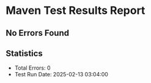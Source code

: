 # Maven Test Results Report

## No Errors Found

## Statistics
- Total Errors: 0
- Test Run Date: 2025-02-13 03:04:00

